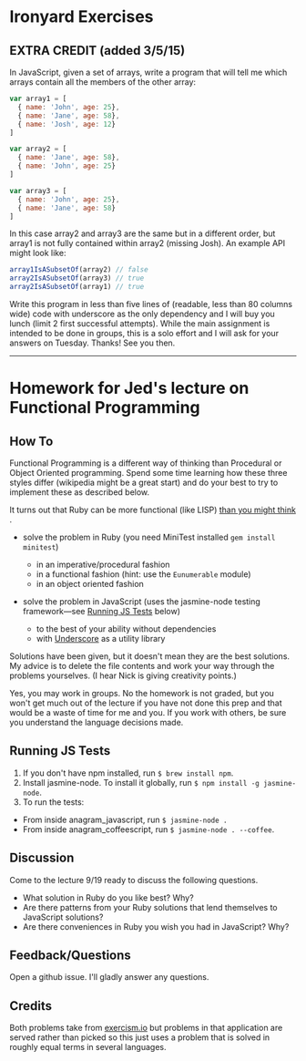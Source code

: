 # Ironyard Exercises

## EXTRA CREDIT (added 3/5/15)

In JavaScript, given a set of arrays, write a program that will tell me
which arrays contain all the members of the other array:

```javascript
var array1 = [
  { name: 'John', age: 25},
  { name: 'Jane', age: 58},
  { name: 'Josh', age: 12}
]

var array2 = [
  { name: 'Jane', age: 58},
  { name: 'John', age: 25}
]

var array3 = [
  { name: 'John', age: 25},
  { name: 'Jane', age: 58}           
]
```

In this case array2 and array3 are the same but in a different order,
but array1 is not fully contained within array2 (missing Josh). An
example API might look like:


```javascript
array1IsASubsetOf(array2) // false
array2IsASubsetOf(array3) // true
array2IsASubsetOf(array1) // true
```

Write this program in less than five lines of (readable, less than 80 columns wide) code with underscore as
the only dependency and I will buy you lunch (limit 2 first successful attempts). While the main assignment is intended to be done in groups,
this is a solo effort and I will ask for your answers on Tuesday.
Thanks! See you then.

---

# Homework for Jed's lecture on Functional Programming

## How To

Functional Programming is a different way of thinking than Procedural or
Object Oriented programming. Spend some time learning how these three
styles differ (wikipedia might be a great start) and do your best to try
to implement these as described below.

It turns out that Ruby can be more functional (like LISP) [than you might think
](http://blade.nagaokaut.ac.jp/cgi-bin/scat.rb/ruby/ruby-talk/179642).

- solve the problem in Ruby (you need MiniTest installed `gem install
  minitest`)
  - in an imperative/procedural fashion
  - in a functional fashion (hint: use the `Eunumerable` module)
  - in an object oriented fashion

- solve the problem in JavaScript (uses the jasmine-node testing framework—see [Running JS Tests](#running-js-tests) below)
  - to the best of your ability without dependencies
  - with [Underscore](http://underscorejs.org) as a utility library

Solutions have been given, but it doesn't mean they are the best
solutions. My advice is to delete the file contents and work your way
through the problems yourselves. (I hear Nick is giving creativity
points.)

Yes, you may work in groups. No the homework is not graded, but you
won't get much out of the lecture if you have not done this prep and
that would be a waste of time for me and you. If you work with others,
be sure you understand the language decisions made.

## Running JS Tests

1. If you don't have npm installed, run `$ brew install npm`.
2. Install jasmine-node.  To install it globally, run `$ npm install -g jasmine-node`.
3. To run the tests:
  - From inside anagram_javascript, run `$ jasmine-node .`
  - From inside anagram_coffeescript, run `$ jasmine-node . --coffee`.

## Discussion

Come to the lecture 9/19 ready to discuss the following questions.

- What solution in Ruby do you like best? Why?
- Are there patterns from your Ruby solutions that lend themselves to JavaScript solutions?
- Are there conveniences in Ruby you wish you had in JavaScript? Why?

## Feedback/Questions

Open a github issue. I'll gladly answer any questions.

## Credits

Both problems take from [exercism.io](http://exercism.io) but problems
in that application are served rather than picked so this just uses a
problem that is solved in roughly equal terms in several languages. 

